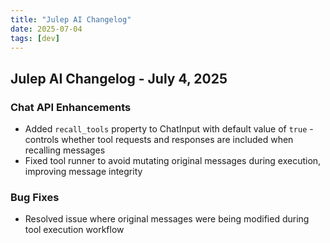 ```yaml
---
title: "Julep AI Changelog"
date: 2025-07-04
tags: [dev]
---
```


## Julep AI Changelog - July 4, 2025

### Chat API Enhancements
- Added `recall_tools` property to ChatInput with default value of `true` - controls whether tool requests and responses are included when recalling messages
- Fixed tool runner to avoid mutating original messages during execution, improving message integrity

### Bug Fixes
- Resolved issue where original messages were being modified during tool execution workflow